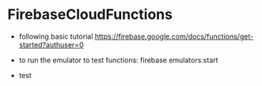 # FirebaseCloudFunctions

- following basic tutorial https://firebase.google.com/docs/functions/get-started?authuser=0

- to run the emulator to test functions: firebase emulators:start
- test
